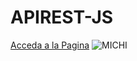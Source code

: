 # APIREST-JS
[Acceda a la Pagina](https://github.com/guillefrank/test.git)
![MICHI](https://media2.giphy.com/media/jpbnoe3UIa8TU8LM13/giphy.gif?cid=ecf05e476pvkjgeyp3m99tea8my9dfnmdm48vuorb3umlbrj&rid=giphy.gif&ct=g)
